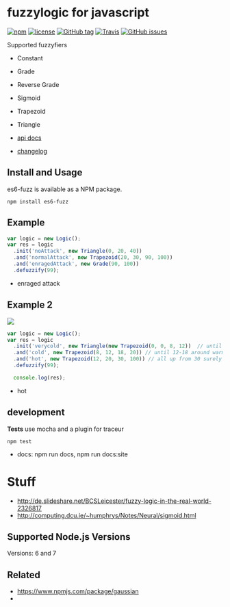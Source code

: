 # fuzzylogic for javascript

[![npm](https://img.shields.io/npm/dt/es6-fuzz.svg)](https://www.npmjs.com/package/es6-fuzz)
[![license](https://img.shields.io/github/license/sebs/es6-fuzz.svg)](https://github.com/sebs/es6-fuzz/blob/master/LICENSE.md)
[![GitHub tag](https://img.shields.io/github/tag/sebs/es6-fuzz.svg)](https://github.com/sebs/es6-fuzz)
[![Travis](https://img.shields.io/travis/sebs/es6-fuzz.svg)](https://travis-ci.org/sebs/es6-fuzz)
[![GitHub issues](https://img.shields.io/github/issues/sebs/es6-fuzz.svg)](https://github.com/sebs/es6-fuzz/issues)

Supported fuzzyfiers

* Constant
* Grade
* Reverse Grade
* Sigmoid
* Trapezoid
* Triangle

* [api docs](https://github.com/sebs/es6-fuzz)
* [changelog](./docs/changelog.md)

## Install and Usage

es6-fuzz is available as a NPM package.

```
npm install es6-fuzz
```
## Example

```javascript
var logic = new Logic();
var res = logic
  .init('noAttack', new Triangle(0, 20, 40))
  .and('normalAttack', new Trapezoid(20, 30, 90, 100))
  .and('enragedAttack', new Grade(90, 100))
  .defuzzify(99);
```
* enraged attack

## Example 2

<img src="https://upload.wikimedia.org/wikipedia/commons/thumb/6/61/Fuzzy_logic_temperature_en.svg/300px-Fuzzy_logic_temperature_en.svg.png" />

```javascript
var logic = new Logic();
var res = logic
  .init('verycold', new Triangle(new Trapezoid(0, 0, 8, 12))  // until 10 degrees very cold
  .and('cold', new Trapezoid(8, 12, 18, 20)) // until 12-18 around warm
  .and('hot', new Trapezoid(12, 20, 30, 100)) // all up from 30 surely  hot
  .defuzzify(99);

  console.log(res);
```

* hot

## development

**Tests** use mocha and a plugin for traceur

```
npm test
```

* docs: npm run docs, npm run docs:site

# Stuff
* http://de.slideshare.net/BCSLeicester/fuzzy-logic-in-the-real-world-2326817
* http://computing.dcu.ie/~humphrys/Notes/Neural/sigmoid.html

## Supported Node.js Versions

Versions: 6 and 7

## Related

* https://www.npmjs.com/package/gaussian
*

